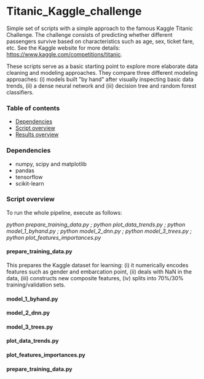 # Titanic_Kaggle_challenge

Simple set of scripts with a simple approach to the famous Kaggle Titanic Challenge. The challenge consists of predicting whether different passengers survive based on characteristics such as age, sex, ticket fare, etc. See the Kaggle website for more details: https://www.kaggle.com/competitions/titanic.

These scripts serve as a basic starting point to explore more elaborate data cleaning and modeling approaches. They compare three different modeling approaches: (i) models built "by hand" after visually inspecting basic data trends, (ii) a dense neural network and (iii) decision tree and random forest classifiers.

### Table of contents
- [Dependencies](#dependencies)
- [Script overview](#script-overview)
- [Results overview](#results-overview)

### Dependencies

- numpy, scipy and matplotlib
- pandas
- tensorflow
- scikit-learn

### Script overview

To run the whole pipeline, execute as follows:

*python prepare_training_data.py ; python plot_data_trends.py ; python model_1_byhand.py ; python model_2_dnn.py ; python model_3_trees.py ; python plot_features_importances.py*

#### prepare_training_data.py
This prepares the Kaggle dataset for learning: (i) it numerically encodes features such as gender and embarcation point, (ii) deals with NaN in the data, (iii) constructs new composite features, (iv) splits into 70%/30% training/validation sets.

#### model_1_byhand.py

#### model_2_dnn.py

#### model_3_trees.py

#### plot_data_trends.py

#### plot_features_importances.py

#### prepare_training_data.py

